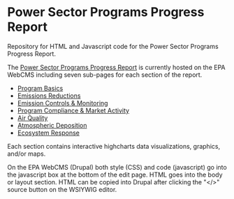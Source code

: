 # Power Sector Programs Progress Report
Repository for HTML and Javascript code for the Power Sector Programs Progress Report.

The [Power Sector Programs Progress Report](https://www.epa.gov/power-sector/progress-report) is currently hosted on the EPA WebCMS including seven sub-pages for each section of the report.
* [Program Basics](https://www.epa.gov/power-sector/progress-report-program-basics)
* [Emissions Reductions](https://www.epa.gov/power-sector/progress-report-emissions-reductions)
* [Emission Controls & Monitoring](https://www.epa.gov/power-sector/progress-report-emission-controls-and-monitoring)
* [Program Compliance & Market Activity](https://www.epa.gov/power-sector/progress-report-emission-controls-and-monitoring)
* [Air Quality](https://www.epa.gov/power-sector/progress-report-air-quality)
* [Atmospheric Deposition](https://www.epa.gov/power-sector/progress-report-atmospheric-deposition)
* [Ecosystem Response](https://www.epa.gov/power-sector/progress-report-ecosystem-response)

Each section contains interactive highcharts data visualizations, graphics, and/or maps.

On the EPA WebCMS (Drupal) both style (CSS) and code (javascript) go into the javascript box at the bottom of the edit page. HTML goes into the body or layout section. HTML can be copied into Drupal after clicking the "</>" source button on the WSIYWIG editor.
